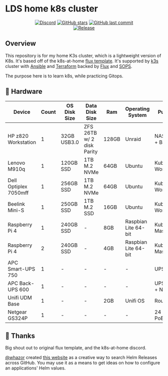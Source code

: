 # LDS home k8s cluster

<div align="center">

[![Discord](https://img.shields.io/discord/673534664354430999?color=7289da&label=DISCORD&style=for-the-badge&logo=discord)](https://discord.gg/k8s-at-home 'k8s at home Discord Community')
[![GitHub stars](https://img.shields.io/github/stars/lildrunkensmurf/k3s-home-cluster?color=green&style=for-the-badge)](https://github.com/Truxnell/home-cluster/stargazers 'This repo star count')
[![GitHub last commit](https://img.shields.io/github/last-commit/lildrunkensmurf/k3s-home-cluster?color=purple&style=for-the-badge)](https://github.com/LilDrunkenSmurf/k3s-home-cluster/commits/main 'Commit History')\
[![Release](https://img.shields.io/github/v/release/lildrunkensmurf/k3s-home-cluster?style=for-the-badge)](https://github.com/lildrunkensmurf/k3s-home-cluster/releases 'Repo releases')

</div>

## Overview

This repository is for my home K3s cluster, which is a lightweight version of K8s. It's based off of the k8s-at-home [flux template](https://github.com/onedr0p/flux-cluster-template).
It's supported by [k3s](https://k3s.io) cluster with [Ansible](https://www.ansible.com) and [Terraform](https://www.terraform.io) backed by [Flux](https://toolkit.fluxcd.io/) and [SOPS](https://toolkit.fluxcd.io/guides/mozilla-sops/).

The purpose here is to learn k8s, while practicing Gitops.

## 🔧 Hardware

| Device                    | Count | OS Disk Size  | Data Disk Size              | Ram   | Operating System      | Purpose             |
|---------------------------|-------|---------------|-----------------------------|-------|-----------------------|---------------------|
| HP z820 Workstation       | 1     | 32GB USB3.0   | ZFS 26TB w/ 2 disk Parity   | 128GB | Unraid                | NAS + NFS + Backup  |
| Lenovo M910q              | 1     | 120GB SSD     | 1TB M.2 NVMe                | 64GB  | Ubuntu                | Kubernetes Worker   |
| Dell Optiplex 7050mff     | 1     | 256GB SSD     | 1TB M.2 NVMe                | 64GB  | Ubuntu                | Kubernetes Worker   |
| Beelink Mini-S            | 1     | 250GB SSD     | 1TB M.2 SSD                 | 16GB  | Ubuntu                | Kubernetes Worker   |
| Raspberry Pi 4            | 1     | 240GB SSD     | -                           | 8GB   | Raspbian Lite 64-bit  | Kubernetes Master   |
| Raspberry Pi 4            | 2     | 240GB SSD     | -                           | 4GB   | Raspbian Lite 64-bit  | Kubernetes Master   |
| APC Smart-UPS 750         | 1     | -             | -                           | -     | -                     | UPS - NAS           |
| APC Back-UPS 600          | 1     | -             | -                           | -     | -                     | UPS - K8s + Network |
| Unifi UDM Base            | 1     | -             | -                           | 2GB   | Unifi OS              | Router              |
| Netgear GS324P            | 1     | -             | -                           | -     | -                     | 24 Port PoE Switch  |

## 🤝 Thanks

Big shout out to original flux template, and the k8s-at-home discord.

[@whazor](https://github.com/whazor) created [this website](https://nanne.dev/k8s-at-home-search/) as a creative way to search Helm Releases across GitHub. You may use it as a means to get ideas on how to configure an applications' Helm values.
